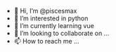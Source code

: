 - 👋 Hi, I’m @piscesmax
- 👀 I’m interested in python
- 🌱 I’m currently learning vue
- 💞️ I’m looking to collaborate on ...
- 📫 How to reach me ...

<!---
piscesmax/piscesmax is a ✨ special ✨ repository because its `README.md` (this file) appears on your GitHub profile.
You can click the Preview link to take a look at your changes.
--->
